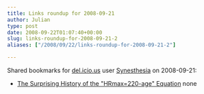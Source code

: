 ```yaml
---
title: Links roundup for 2008-09-21
author: Julian
type: post
date: 2008-09-22T01:07:40+00:00
slug: links-roundup-for-2008-09-21-2 
aliases: ["/2008/09/22/links-roundup-for-2008-09-21-2"]

---
```

Shared bookmarks for [del.icio.us][1] user [Synesthesia][2] on 2008-09-21:

  * [The Surprising History of the "HRmax=220-age" Equation][3] 
    none</li> </ul>

 [1]: https://del.icio.us/
 [2]: https://del.icio.us/synesthesia
 [3]: https://faculty.css.edu/tboone2/asep/Robergs2.pdf